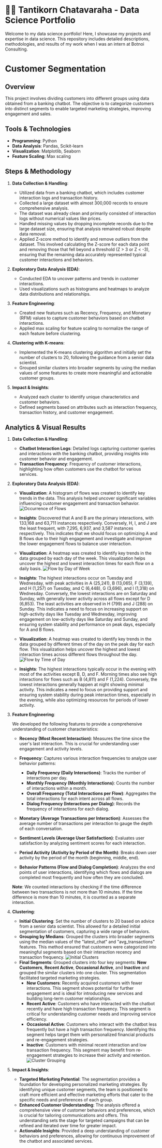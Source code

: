 # 🧑‍💼 Tantikorn Chatavaraha - Data Science Portfolio

Welcome to my data science portfolio! Here, I showcase my projects and expertise in data science. This repository includes detailed descriptions, methodologies, and results of my work when I was an intern at Botnoi Consulting.

# **Customer Segmentation**

## **Overview**
This project involves dividing customers into different groups using data obtained from a banking chatbot. The objective is to categorize customers into distinct segments to enable targeted marketing strategies, improving engagement and sales.

## **Tools & Technologies**
- **Programming**: Python
- **Data Analysis**: Pandas, Scikit-learn
- **Visualization**: Matplotlib, Seaborn
- **Feature Scaling**: Max scaling

## **Steps & Methodology**
1. **Data Collection & Handling**:
   - Utilized data from a banking chatbot, which includes customer interaction logs and transaction history.
   - Collected a large dataset with almost 300,000 records to ensure comprehensive analysis.
   - The dataset was already clean and primarily consisted of interaction logs without numerical values like prices.
   - Handled missing values by dropping incomplete records due to the large dataset size, ensuring that analysis remained robust despite data removal.
   - Applied Z-score method to identify and remove outliers from the dataset. This involved calculating the Z-score for each data point and removing those that fell beyond a threshold (Z > 3 or Z < -3), ensuring that the remaining data accurately represented typical customer interactions and behaviors.

2. **Exploratory Data Analysis (EDA)**:
   - Conducted EDA to uncover patterns and trends in customer interactions.
   - Used visualizations such as histograms and heatmaps to analyze data distributions and relationships.

3. **Feature Engineering**:
   - Created new features such as Recency, Frequency, and Monetary (RFM) values to capture customer behaviors based on chatbot interactions.
   - Applied max scaling for feature scaling to normalize the range of each feature before clustering.

4. **Clustering with K-means**:
   - Implemented the K-means clustering algorithm and initially set the number of clusters to 20, following the guidance from a senior data scientist.
   - Grouped similar clusters into broader segments by using the median values of some features to create more meaningful and actionable customer groups.

5. **Impact & Insights**:
   - Analyzed each cluster to identify unique characteristics and customer behaviors.
   - Defined segments based on attributes such as interaction frequency, transaction history, and customer engagement.

## **Analytics & Visual Results**

1. **Data Collection & Handling**:
   - **Chatbot Interaction Logs**: Detailed logs capturing customer queries and interactions with the banking chatbot, providing insights into customer behavior and engagement.
   - **Transaction Frequency**: Frequency of customer interactions, highlighting how often customers use the chatbot for various services.

2. **Exploratory Data Analysis (EDA)**:
   - **Visualization**: A histogram of flows was created to identify key trends in the data. This analysis helped uncover significant variables influencing customer engagement and transaction behavior.
   ![Occurrence of Flows](./assets/images/occurrence_of_flows.png)
   - **Insights**: Discovered that A and B are the primary interactions, with 133,168 and 63,711 instances respectively. Conversely, H, I, and J are the least frequent, with 7,295, 6,937, and 3,587 instances respectively. This indicates that we should focus on optimizing A and B flows due to their high engagement and investigate and improve the lower engagement flows to balance user interaction.

   - **Visualization**: A heatmap was created to identify key trends in the data grouped by each day of the week. This visualization helps uncover the highest and lowest interaction times for each flow on a daily basis.
   ![Flow by Day of Week](./assets/images/heatmap_flow_day_of_week.png)
   - **Insights**: The highest interactions occur on Tuesday and Wednesday, with peak activities in A (25,241), B (13,065), F (3,139), and H (1,257) on Tuesday, and C (6,448), G (3,696), and I (1,318) on Wednesday. Conversely, the lowest interactions are on Saturday and Sunday, with generally lower activity across all flows except for D (6,853). The least activities are observed in H (799) and J (288) on Sunday. This indicates a need to focus on increasing support on high-activity days like Tuesday and Wednesday, improving engagement on low-activity days like Saturday and Sunday, and ensuring system stability and performance on peak days, especially for A and B flows.

   - **Visualization**: A heatmap was created to identify key trends in the data grouped by different times of the day on the peak day for each flow. This visualization helps uncover the highest and lowest interaction times across different flows throughout the day.
   ![Flow by Time of Day](./assets/images/heatmap_flow_time_of_day.png)
   - **Insights**: The highest interactions typically occur in the evening with most of the activities except B, D, and F. Morning times also see high interactions for flows such as B (4,811) and F (1,224). Conversely, the lowest interactions generally happen at night showing minimal activity. This indicates a need to focus on providing support and ensuring system stability during peak interaction times, especially in the evening, while also optimizing resources for periods of lower activity.

3. **Feature Engineering**:

   We developed the following features to provide a comprehensive understanding of customer characteristics:
    - **Recency (Most Recent Interaction)**: Measures the time since the user's last interaction. This is crucial for understanding user engagement and activity levels.

   - **Frequency**: Captures various interaction frequencies to analyze user behavior patterns:
      - **Daily Frequency (Daily Interactions)**: Tracks the number of interactions per day.
      - **Monthly Frequency (Monthly Interactions)**: Counts the number of interactions within a month.
      - **Overall Frequency (Total Interactions per Flow)**: Aggregates the total interactions for each intent across all flows.
      - **Dialog Frequency (Interactions per Dialog)**: Records the frequency of interactions for each dialog.

   - **Monetary (Average Transactions per Interaction)**: Assesses the average number of transactions per interaction to gauge the depth of each conversation.

   - **Sentiment Levels (Average User Satisfaction)**: Evaluates user satisfaction by analyzing sentiment scores for each interaction.

   - **Period Activity (Activity by Period of the Month)**: Breaks down user activity by the period of the month (beginning, middle, end).

   - **Behavior Patterns (Flow and Dialog Completion)**: Analyzes the end points of user interactions, identifying which flows and dialogs are completed most frequently and how often they are concluded.

   **Note**: We counted interactions by checking if the time difference between two transactions is not more than 10 minutes. If the time difference is more than 10 minutes, it is counted as a separate interaction.


4. **Clustering**:
   - **Initial Clustering**: Set the number of clusters to 20 based on advice from a senior data scientist. This allowed for a detailed initial segmentation of customers, capturing a wide range of behaviors.
   - **Grouping by Medians**: Grouped the clusters into broader segments using the median values of the "latest_chat" and "avg_transactions" features. This method ensured that customers were categorized into meaningful segments based on their interaction recency and transaction frequency.
   ![Initial Clusters](./assets/images/clustering.png)
   - **Final Segments**: Grouped clusters into four key segments: **New Customers**, **Recent Active**, **Occasional Active**, and **Inactive** and grouped the similar clusters into one cluster. This segmentation facilitated targeted marketing strategies.
      - **New Customers**: Recently acquired customers with fewer interactions. This segment shows potential for further engagement and is ideal for introducing new services and building long-term customer relationships.
      - **Recent Active**: Customers who have interacted with the chatbot recently and have high transaction frequency. This segment is critical for understanding customer needs and improving service efficiency.
      - **Occasional Active**: Customers who interact with the chatbot less frequently but have a high transaction frequency. Identifying this segment helps target them with personalized financial products and re-engagement strategies.
      - **Inactive**: Customers with minimal recent interaction and low transaction frequency. This segment may benefit from re-engagement strategies to increase their activity and retention.
   ![Cluster Grouping](./assets/images/clustered.png)

5. **Impact & Insights**:
   - **Targeted Marketing Potential**: The segmentation provides a foundation for developing personalized marketing strategies. By identifying unique customer segments, the team is positioned to craft more efficient and effective marketing efforts that cater to the specific needs and preferences of each group.
   - **Enhanced Customer Understanding**: The analysis offered a comprehensive view of customer behaviors and preferences, which is crucial for tailoring communications and offers. This understanding sets the stage for targeted campaigns that can be refined and iterated over time for greater impact.
   - **Actionable Insights**: Provided a deep understanding of customer behaviors and preferences, allowing for continuous improvement of the chatbot and associated services.
